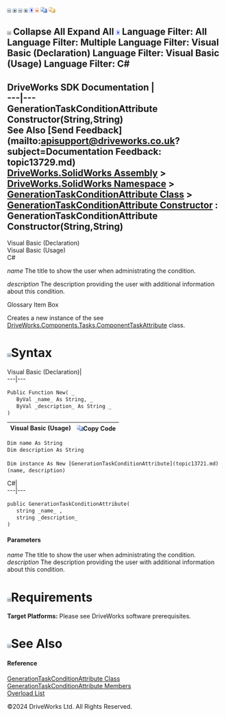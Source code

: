 ![](dotnetimages/collapse.gif) ![](dotnetimages/expand.gif) ![](dotnetimages/collapse.gif) ![](dotnetimages/expand.gif) ![](dotnetimages/drpdown.gif) ![](dotnetimages/drpdown_orange.gif) ![](dotnetimages/copycode.gif) ![](dotnetimages/copycodeHighlight.gif)

![](dotnetimages/collapse.gif) Collapse All Expand All ![](dotnetimages/drpdown.gif) Language Filter: All  Language Filter: Multiple  Language Filter: Visual Basic (Declaration) Language Filter: Visual Basic (Usage) Language Filter: C#  
---  
DriveWorks SDK Documentation  |   
---|---  
GenerationTaskConditionAttribute Constructor(String,String)   
See Also [Send Feedback](mailto:apisupport@driveworks.co.uk?subject=Documentation Feedback: topic13729.md)  
[DriveWorks.SolidWorks Assembly](topic13342.md) > [DriveWorks.SolidWorks Namespace](topic13345.md) > [GenerationTaskConditionAttribute Class](topic13721.md) > [GenerationTaskConditionAttribute Constructor](topic13727.md) : GenerationTaskConditionAttribute Constructor(String,String)  
---  
  
Visual Basic (Declaration)    
Visual Basic (Usage)    
C# 

_name_
    The title to show the user when administrating the condition.

_description_
    The description providing the user with additional information about this condition.

Glossary Item Box

Creates a new instance of the see [DriveWorks.Components.Tasks.ComponentTaskAttribute](topic6455.md) class. 

# ![](dotnetimages/collapse.gif)Syntax

Visual Basic (Declaration)|   
---|---  
      
    
    Public Function New( _
       ByVal _name_ As String, _
       ByVal _description_ As String _
    )  
  
Visual Basic (Usage)| ![](dotnetimages/copycode.gif)Copy Code  
---|---  
      
    
    Dim name As String
    Dim description As String
     
    Dim instance As New [GenerationTaskConditionAttribute](topic13721.md)(name, description)  
  
C#|   
---|---  
      
    
    public GenerationTaskConditionAttribute( 
       string _name_ ,
       string _description_
    )  
  
#### Parameters

 _name_
    The title to show the user when administrating the condition.
_description_
    The description providing the user with additional information about this condition.

# ![](dotnetimages/collapse.gif)Requirements

**Target Platforms:** Please see DriveWorks software prerequisites.

# ![](dotnetimages/collapse.gif)See Also

#### Reference

[GenerationTaskConditionAttribute Class](topic13721.md)   
[GenerationTaskConditionAttribute Members](topic13722.md)   
[Overload List](topic13727.md)

©2024 DriveWorks Ltd. All Rights Reserved.
